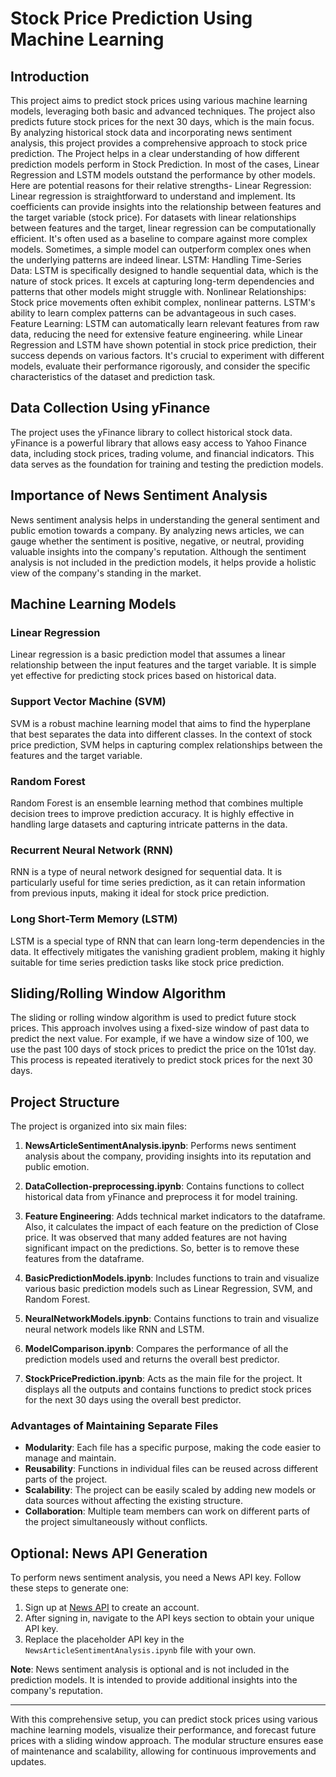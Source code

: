 # Stock Price Prediction Using Machine Learning

## Introduction

This project aims to predict stock prices using various machine learning models, leveraging both basic and advanced techniques. The project also predicts future stock prices for the next 30 days, which is the main focus. By analyzing historical stock data and incorporating news sentiment analysis, this project provides a comprehensive approach to stock price prediction.
The Project helps in a clear understanding of how different prediction models perform in Stock Prediction. In most of the cases, Linear Regression and LSTM models outstand the performance by other models. Here are potential reasons for their relative strengths-
Linear Regression: 
Linear regression is straightforward to understand and implement. Its coefficients can provide insights into the relationship between features and the target variable (stock price).
For datasets with linear relationships between features and the target, linear regression can be computationally efficient.
It's often used as a baseline to compare against more complex models. Sometimes, a simple model can outperform complex ones when the underlying patterns are indeed linear.
LSTM:
Handling Time-Series Data: LSTM is specifically designed to handle sequential data, which is the nature of stock prices. It excels at capturing long-term dependencies and patterns that other models might struggle with.
Nonlinear Relationships: Stock price movements often exhibit complex, nonlinear patterns. LSTM's ability to learn complex patterns can be advantageous in such cases.
Feature Learning: LSTM can automatically learn relevant features from raw data, reducing the need for extensive feature engineering.
while Linear Regression and LSTM have shown potential in stock price prediction, their success depends on various factors. It's crucial to experiment with different models, evaluate their performance rigorously, and consider the specific characteristics of the dataset and prediction task.

## Data Collection Using yFinance

The project uses the yFinance library to collect historical stock data. yFinance is a powerful library that allows easy access to Yahoo Finance data, including stock prices, trading volume, and financial indicators. This data serves as the foundation for training and testing the prediction models.

## Importance of News Sentiment Analysis

News sentiment analysis helps in understanding the general sentiment and public emotion towards a company. By analyzing news articles, we can gauge whether the sentiment is positive, negative, or neutral, providing valuable insights into the company's reputation. Although the sentiment analysis is not included in the prediction models, it helps provide a holistic view of the company's standing in the market.

## Machine Learning Models

### Linear Regression
Linear regression is a basic prediction model that assumes a linear relationship between the input features and the target variable. It is simple yet effective for predicting stock prices based on historical data.

### Support Vector Machine (SVM)
SVM is a robust machine learning model that aims to find the hyperplane that best separates the data into different classes. In the context of stock price prediction, SVM helps in capturing complex relationships between the features and the target variable.

### Random Forest
Random Forest is an ensemble learning method that combines multiple decision trees to improve prediction accuracy. It is highly effective in handling large datasets and capturing intricate patterns in the data.

### Recurrent Neural Network (RNN)
RNN is a type of neural network designed for sequential data. It is particularly useful for time series prediction, as it can retain information from previous inputs, making it ideal for stock price prediction.

### Long Short-Term Memory (LSTM)
LSTM is a special type of RNN that can learn long-term dependencies in the data. It effectively mitigates the vanishing gradient problem, making it highly suitable for time series prediction tasks like stock price prediction.

## Sliding/Rolling Window Algorithm

The sliding or rolling window algorithm is used to predict future stock prices. This approach involves using a fixed-size window of past data to predict the next value. For example, if we have a window size of 100, we use the past 100 days of stock prices to predict the price on the 101st day. This process is repeated iteratively to predict stock prices for the next 30 days.

## Project Structure

The project is organized into six main files:

1. **NewsArticleSentimentAnalysis.ipynb**: Performs news sentiment analysis about the company, providing insights into its reputation and public emotion.

2. **DataCollection-preprocessing.ipynb**: Contains functions to collect historical data from yFinance and preprocess it for model training.
  
3. **Feature Engineering**: Adds technical market indicators to the dataframe. Also, it calculates the impact of each feature on the prediction of Close price. It was observed that many added features are not having significant impact on the predictions. So, better is to remove these features from the dataframe. 

4. **BasicPredictionModels.ipynb**: Includes functions to train and visualize various basic prediction models such as Linear Regression, SVM, and Random Forest.

5. **NeuralNetworkModels.ipynb**: Contains functions to train and visualize neural network models like RNN and LSTM.

6. **ModelComparison.ipynb**: Compares the performance of all the prediction models used and returns the overall best predictor.

7. **StockPricePrediction.ipynb**: Acts as the main file for the project. It displays all the outputs and contains functions to predict stock prices for the next 30 days using the overall best predictor.

### Advantages of Maintaining Separate Files

- **Modularity**: Each file has a specific purpose, making the code easier to manage and maintain.
- **Reusability**: Functions in individual files can be reused across different parts of the project.
- **Scalability**: The project can be easily scaled by adding new models or data sources without affecting the existing structure.
- **Collaboration**: Multiple team members can work on different parts of the project simultaneously without conflicts.

## Optional: News API Generation

To perform news sentiment analysis, you need a News API key. Follow these steps to generate one:

1. Sign up at [News API](https://newsapi.org/register) to create an account.
2. After signing in, navigate to the API keys section to obtain your unique API key.
3. Replace the placeholder API key in the `NewsArticleSentimentAnalysis.ipynb` file with your own.

**Note**: News sentiment analysis is optional and is not included in the prediction models. It is intended to provide additional insights into the company's reputation.

---

With this comprehensive setup, you can predict stock prices using various machine learning models, visualize their performance, and forecast future prices with a sliding window approach. The modular structure ensures ease of maintenance and scalability, allowing for continuous improvements and updates.
